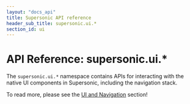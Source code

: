 ```yaml
---
layout: "docs_api"
title: Supersonic API reference
header_sub_title: supersonic.ui.*
section_id: ui
---
```


# API Reference: supersonic.ui.*

The `supersonic.ui.*` namespace contains APIs for interacting with the native UI components in Supersonic, including the navigation stack.

To read more, please see the [UI and Navigation](/ui-and-navigation/) section!
